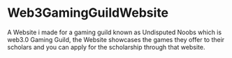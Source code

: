 # Web3GamingGuildWebsite
A Website i made for a gaming guild known as Undisputed Noobs which is web3.0 Gaming Guild, the Website showcases the games they offer to their scholars and you can apply for the scholarship through that website.
